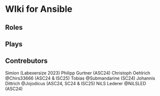 # WIki for Ansible

## Roles

## Plays

## Contrebutors
Simion (Labexersize 2023) 
Philipp Gurtner (ASC24) 
Christoph Oehlrich @Chirs33666 (ASC24 & ISC25) 
Tobias @Submandarine (SC24) 
Johannis Dittrich @Jojodicus (ASC24, SC24 & ISC25)
NiLS Lederer @NiLSLED (ASC24)
